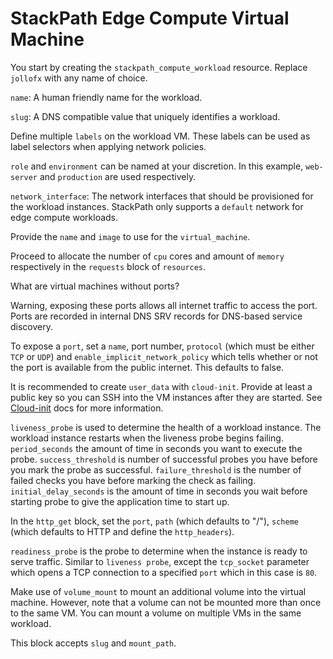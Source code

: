 # StackPath Edge Compute Virtual Machine
You start by creating the `stackpath_compute_workload` resource. Replace `jollofx` with any name of choice.

`name`: A human friendly name for the workload.

`slug`: A DNS compatible value that uniquely identifies a workload.

Define multiple `labels` on the workload VM. These labels can be used as label selectors when applying network policies.

`role` and `environment` can be named at your discretion. In this example, `web-server` and `production` are used respectively.

`network_interface`: The network interfaces that should be provisioned for the workload instances. StackPath only supports a `default` network for edge compute workloads.

Provide the `name` and `image` to use for the `virtual_machine`. 

Proceed to allocate the number of `cpu` cores and amount of `memory` respectively in the `requests` block of `resources`.

What are virtual machines without ports?

Warning, exposing these ports allows all internet traffic to access the port. 
Ports are recorded in internal DNS SRV records for DNS-based service discovery.

To expose a `port`, set a `name`, port number, `protocol` (which must be either `TCP` or `UDP`) and `enable_implicit_network_policy` which tells whether or not the port is available from the public internet. This defaults to false.

It is recommended to create `user_data` with `cloud-init`. Provide at least a public key so you can SSH into the VM instances after they are started. See [Cloud-init](https://cloudinit.readthedocs.io/en/latest/topics/examples.html) docs for more information.

`liveness_probe` is used to determine the health of a workload instance. The workload instance restarts when the liveness probe begins failing.
`period_seconds` the amount of time in seconds you want to execute the probe.
`success_threshold` is number of successful probes you have before you mark the probe as successful.
`failure_threshold` is the number of failed checks you have before marking the check as failing.
`initial_delay_seconds` is the amount of time in seconds you wait before starting probe to give the application time to start up.

In the `http_get` block, set the `port`, `path` (which defaults to "/"), `scheme` (which defaults to HTTP and define the `http_headers`).

`readiness_probe` is the probe to determine when the instance is ready to serve traffic. Similar to `liveness probe`, except the `tcp_socket` parameter which opens a TCP connection to a specified `port` which in this case is `80`.

Make use of `volume_mount` to mount an additional volume into the virtual machine. 
However, note that a volume can not be mounted more than once to the same VM. 
You can mount a volume on multiple VMs in the same workload. 

This block accepts `slug` and `mount_path`.